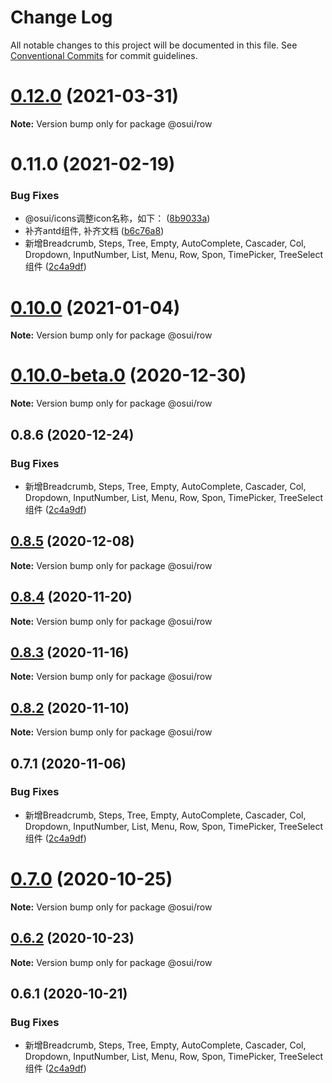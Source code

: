 # Change Log

All notable changes to this project will be documented in this file.
See [Conventional Commits](https://conventionalcommits.org) for commit guidelines.

# [0.12.0](https://gitee.com/gitee-fe/osui/tree/master/compare/v0.11.0...v0.12.0) (2021-03-31)

**Note:** Version bump only for package @osui/row





# 0.11.0 (2021-02-19)


### Bug Fixes

* @osui/icons调整icon名称，如下： ([8b9033a](https://gitee.com/gitee-fe/osui/tree/master/commits/8b9033af14f14ebae853692523739ca22c64123a))
* 补齐antd组件, 补齐文档 ([b6c76a8](https://gitee.com/gitee-fe/osui/tree/master/commits/b6c76a864b121479e151a97e926546f3370d0aed))
* 新增Breadcrumb, Steps, Tree, Empty, AutoComplete, Cascader, Col, Dropdown, InputNumber, List, Menu, Row, Spon, TimePicker, TreeSelect 组件 ([2c4a9df](https://gitee.com/gitee-fe/osui/tree/master/commits/2c4a9df6af2a0283da7027a20043b0ccebceb2c4))





# [0.10.0](https://gitee.com/gitee-fe/osui/tree/master/compare/@osui/row@0.10.0-beta.0...@osui/row@0.10.0) (2021-01-04)

**Note:** Version bump only for package @osui/row





# [0.10.0-beta.0](https://gitee.com/gitee-fe/osui/tree/master/compare/@osui/row@0.8.6...@osui/row@0.10.0-beta.0) (2020-12-30)

**Note:** Version bump only for package @osui/row





## 0.8.6 (2020-12-24)


### Bug Fixes

* 新增Breadcrumb, Steps, Tree, Empty, AutoComplete, Cascader, Col, Dropdown, InputNumber, List, Menu, Row, Spon, TimePicker, TreeSelect 组件 ([2c4a9df](https://gitee.com/gitee-fe/osui/tree/master/commits/2c4a9df6af2a0283da7027a20043b0ccebceb2c4))





## [0.8.5](https://gitee.com/gitee-fe/osui/tree/master/compare/@osui/row@0.8.4...@osui/row@0.8.5) (2020-12-08)

**Note:** Version bump only for package @osui/row





## [0.8.4](https://gitee.com/gitee-fe/osui/tree/master/compare/@osui/row@0.8.3...@osui/row@0.8.4) (2020-11-20)

**Note:** Version bump only for package @osui/row





## [0.8.3](https://gitee.com/gitee-fe/osui/tree/master/compare/@osui/row@0.8.2...@osui/row@0.8.3) (2020-11-16)

**Note:** Version bump only for package @osui/row





## [0.8.2](https://gitee.com/gitee-fe/osui/tree/master/compare/@osui/row@0.6.2...@osui/row@0.8.2) (2020-11-10)

**Note:** Version bump only for package @osui/row





## 0.7.1 (2020-11-06)


### Bug Fixes

* 新增Breadcrumb, Steps, Tree, Empty, AutoComplete, Cascader, Col, Dropdown, InputNumber, List, Menu, Row, Spon, TimePicker, TreeSelect 组件 ([2c4a9df](https://gitee.com/gitee-fe/osui/tree/master/commits/2c4a9df6af2a0283da7027a20043b0ccebceb2c4))





# [0.7.0](https://gitee.com/gitee-fe/osui/tree/master/compare/@osui/row@0.6.2...@osui/row@0.7.0) (2020-10-25)

**Note:** Version bump only for package @osui/row





## [0.6.2](https://gitee.com/gitee-fe/osui/tree/master/compare/@osui/row@0.6.1...@osui/row@0.6.2) (2020-10-23)

**Note:** Version bump only for package @osui/row





## 0.6.1 (2020-10-21)


### Bug Fixes

* 新增Breadcrumb, Steps, Tree, Empty, AutoComplete, Cascader, Col, Dropdown, InputNumber, List, Menu, Row, Spon, TimePicker, TreeSelect 组件 ([2c4a9df](https://gitee.com/gitee-fe/osui/tree/master/commits/2c4a9df6af2a0283da7027a20043b0ccebceb2c4))
